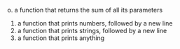 o. a function that returns the sum of all its parameters
1. a function that prints numbers, followed by a new line
2. a function that prints strings, followed by a new line
3. a function that prints anything

